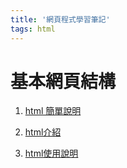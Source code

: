 ```yaml
---
title: '網頁程式學習筆記'
tags: html
---
```

# 基本網頁結構
1.  [html 簡單說明](https://developer.mozilla.org/zh-TW/docs/Learn/HTML)  
    
2.  [html介紹](https://developer.mozilla.org/zh-TW/docs/Learn/HTML/Introduction_to_HTML/Getting_started)  
    
3.  [html使用說明](https://www.w3school.com.cn/html/html_jianjie.asp)

